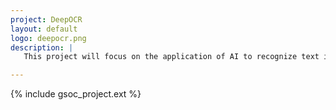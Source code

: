 ```yaml
---
project: DeepOCR
layout: default
logo: deepocr.png
description: |
   This project will focus on the application of AI to recognize text in Spanish printed sources from the seventeenth century.

---
```


{% include gsoc_project.ext %}
